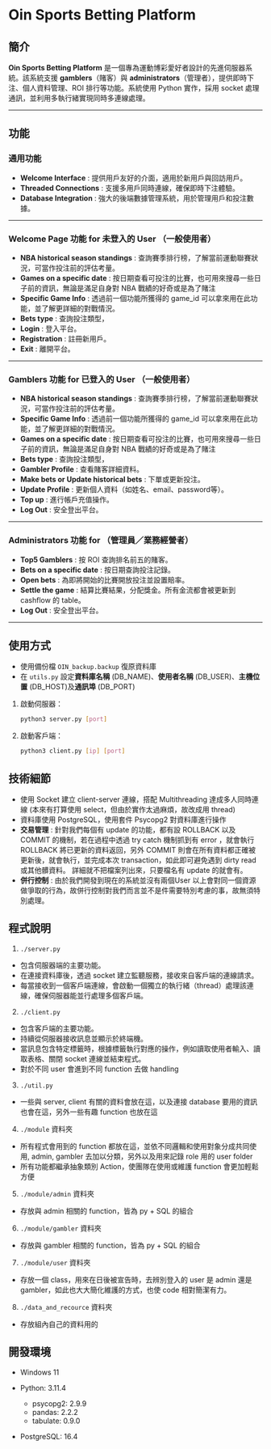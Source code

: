 # Oin Sports Betting Platform

## 簡介

**Oin Sports Betting Platform** 是一個專為運動博彩愛好者設計的先進伺服器系統。該系統支援 **gamblers**（賭客）與 **administrators**（管理者），提供即時下注、個人資料管理、ROI 排行等功能。系統使用 Python 實作，採用 socket 處理通訊，並利用多執行緒實現同時多連線處理。

---

## 功能

### 通用功能
- **Welcome Interface** : 提供用戶友好的介面，適用於新用戶與回訪用戶。
- **Threaded Connections** : 支援多用戶同時連線，確保即時下注體驗。
- **Database Integration** : 強大的後端數據管理系統，用於管理用戶和投注數據。

---

### Welcome Page 功能  for 未登入的 User （一般使用者）
- **NBA historical season standings** : 查詢賽季排行榜，了解當前運動聯賽狀況，可當作投注前的評估考量。
- **Games on a specific date** : 按日期查看可投注的比賽，也可用來搜尋一些日子前的資訊，無論是滿足自身對 NBA 戰績的好奇或是為了賭注
- **Specific Game Info** : 透過前一個功能所獲得的 game_id 可以拿來用在此功能，並了解更詳細的對戰情況。
- **Bets type** : 查詢投注類型，
- **Login** : 登入平台。
- **Registration** : 註冊新用戶。
- **Exit** : 離開平台。

---

### Gamblers 功能  for 已登入的 User （一般使用者）
- **NBA historical season standings** : 查詢賽季排行榜，了解當前運動聯賽狀況，可當作投注前的評估考量。
- **Specific Game Info** : 透過前一個功能所獲得的 game_id 可以拿來用在此功能，並了解更詳細的對戰情況。
- **Games on a specific date** : 按日期查看可投注的比賽，也可用來搜尋一些日子前的資訊，無論是滿足自身對 NBA 戰績的好奇或是為了賭注
- **Bets type** : 查詢投注類型，
- **Gambler Profile** : 查看賭客詳細資料。
- **Make bets or Update historical bets** : 下單或更新投注。
- **Update Profile** : 更新個人資料（如姓名、email、password等）。
- **Top up** : 進行帳戶充值操作。
- **Log Out** : 安全登出平台。

---

### Administrators 功能  for （管理員／業務經營者）
- **Top5 Gamblers** : 按 ROI 查詢排名前五的賭客。
- **Bets on a specific date** : 按日期查詢投注記錄。
- **Open bets** : 為即將開始的比賽開放投注並設置賠率。
- **Settle the game** : 結算比賽結果，分配獎金。所有金流都會被更新到 cashflow 的 table。
- **Log Out** : 安全登出平台。

---

## 使用方式

- 使用備份檔 `OIN_backup.backup` 復原資料庫
- 在 `utils.py` 設定**資料庫名稱** (DB_NAME)、**使用者名稱** (DB_USER)、**主機位置** (DB_HOST)及**通訊埠** (DB_PORT)

1. 啟動伺服器：
   ```bash
   python3 server.py [port]
2. 啟動客戶端：
   ```bash
   python3 client.py [ip] [port]


## 技術細節
- 使用 Socket 建立 client-server 連線，搭配 Multithreading 達成多人同時連線 (本來有打算使用 select，但由於實作太過麻煩，故改成用 thread)
- 資料庫使用 PostgreSQL，使用套件 Psycopg2 對資料庫進行操作
- **交易管理** : 針對我們每個有 update 的功能，都有設 ROLLBACK 以及 COMMIT 的機制，若在過程中透過 try catch 機制抓到有 error ，就會執行 ROLLBACK 將已更新的資料返回，另外 COMMIT 則會在所有資料都正確被更新後，就會執行，並完成本次 transaction，如此即可避免遇到 dirty read 或其他髒資料。 詳細就不把檔案列出來，只要檔名有 update 的就會有。
- **併行控制** : 由於我們開發到現在的系統並沒有兩個User 以上會對同一個資源做爭取的行為，故併行控制對我們而言並不是件需要特別考慮的事，故無須特別處理。

## 程式說明
1. `./server.py`
-  包含伺服器端的主要功能。
-  在連接資料庫後，透過 socket 建立監聽服務，接收來自客戶端的連線請求。
-  每當接收到一個客戶端連線，會啟動一個獨立的執行緒（thread）處理該連線，確保伺服器能並行處理多個客戶端。
2. `./client.py`
-  包含客戶端的主要功能。
-  持續從伺服器接收訊息並顯示於終端機。
-  當訊息包含特定標籤時，根據標籤執行對應的操作，例如讀取使用者輸入、讀取表格、關閉 socket 連線並結束程式。
-  對於不同 user 會進到不同 function 去做 handling
3. `./util.py`
- 一些與 server, client 有關的資料會放在這，以及連接 database 要用的資訊也會在這，另外一些有趣 function 也放在這
4. `./module` 資料夾
- 所有程式會用到的 function 都放在這，並依不同邏輯和使用對象分成共同使用, admin, gambler 去加以分類，另外以及用來記錄 role 用的 user folder
- 所有功能都繼承抽象類別 Action，使團隊在使用或維護 function 會更加輕鬆方便 
5. `./module/admin` 資料夾
- 存放與 admin 相關的 function，皆為 py + SQL 的組合
6. `./module/gambler` 資料夾
- 存放與 gambler 相關的 function，皆為 py + SQL 的組合
7. `./module/user` 資料夾
- 存放一個 class，用來在日後被宣告時，去辨別登入的 user 是 admin 還是 gambler，如此也大大簡化維護的方式，也使 code 相對簡潔有力。
8. `./data_and_recource` 資料夾
-  存放組內自己的資料用的

## 開發環境

- Windows 11

- Python: 3.11.4

  - psycopg2: 2.9.9
  - pandas: 2.2.2
  - tabulate: 0.9.0

- PostgreSQL: 16.4
